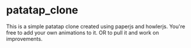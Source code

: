 # patatap_clone
This is a simple patatap clone created using paperjs and howlerjs. You're free to add your own animations to it. OR to pull it and work on improvements.

